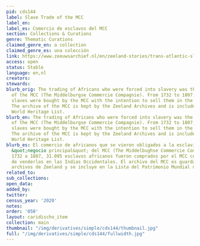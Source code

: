 ```yaml
---
pid: cds144
label: Slave Trade of the MCC
label_en:
label_es: Comercio de esclavos del MCC
section: Collections & Curations
genre: Thematic Curations
claimed_genre_en: a collection
claimed_genre_es: una colección
link: https://www.zeeuwsarchief.nl/en/zeeland-stories/trans-atlantic-slave-trade/slave-trade-of-the-mcc/
access: open
status: Stable
language: en,nl
creators:
stewards:
blurb_orig: The trading of Africans who were forced into slavery was the ‘core business’
  of the MCC (The Middelburgse Commercie Compagnie). From 1732 to 1807, 31.095 African
  slaves were bought by the MCC with the intention to sell them in the West Indies.
  The archive of the MCC is kept by the Zeeland Archives and is included on UNESCO’s
  World Heritage List.
blurb_en: The trading of Africans who were forced into slavery was the ‘core business’
  of the MCC (The Middelburgse Commercie Compagnie). From 1732 to 1807, 31.095 African
  slaves were bought by the MCC with the intention to sell them in the West Indies.
  The archive of the MCC is kept by the Zeeland Archives and is included on UNESCO’s
  World Heritage List.
blurb_es: El comercio de africanos que se vieron obligados a la esclavitud fue el
  &quot;negocio principal&quot; del MCC (The Middelbughse Commercie Compagnie). De
  1732 a 1807, 31.095 esclavos africanos fueron comprados por el MCC con la intención
  de venderlos en las Indias Occidentales. El archivo del MCC es guardado por los
  archivos de Zeeland y se incluye en la Lista del Patrimonio Mundial de la UNESCO.
related_to:
sub_collections:
open_data:
added_by:
twitter:
census_year: '2020'
notes:
order: '050'
layout: caridischo_item
collection: main
thumbnail: "/img/derivatives/simple/cds144/thumbnail.jpg"
full: "/img/derivatives/simple/cds144/fullwidth.jpg"
---
```

